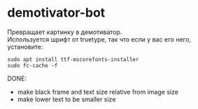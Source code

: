 # demotivator-bot
Превращает картинку в демотиватор. \
Используется шрифт от truetype, так что если у вас его него, установите:
```
sudo apt install ttf-mscorefonts-installer
sudo fc-cache -f
```
DONE:
- make black frame and text size relative from image size
- make lower text to be smaller size
